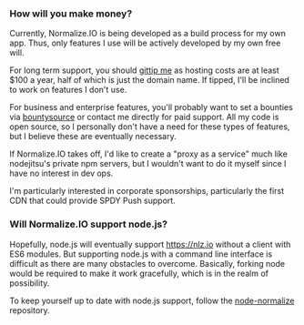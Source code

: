
### How will you make money?

Currently, Normalize.IO is being developed as a build process for my own app.
Thus, only features I use will be actively developed by my own free will.

For long term support, you should [gittip me](https://www.gittip.com/jonathanong/) as hosting costs are at least $100 a year,
half of which is just the domain name.
If tipped, I'll be inclined to work on features I don't use.

For business and enterprise features,
you'll probably want to set a bounties via [bountysource](https://www.bountysource.com/) or contact me directly for paid support.
All my code is open source, so I personally don't have a need for these types of features, but I believe these are eventually necessary.

If Normalize.IO takes off, I'd like to create a "proxy as a service" much like nodejitsu's private npm servers,
but I wouldn't want to do it myself since I have no interest in dev ops.

I'm particularly interested in corporate sponsorships,
particularly the first CDN that could provide SPDY Push support.

### Will Normalize.IO support node.js?

Hopefully, node.js will eventually support https://nlz.io without a client with ES6 modules.
But supporting node.js with a command line interface is difficult as there are many obstacles to overcome.
Basically, forking node would be required to make it work gracefully, which is in the realm of possibility.

To keep yourself up to date with node.js support,
follow the [node-normalize](https://github.com/normalize/node-normalize) repository.
